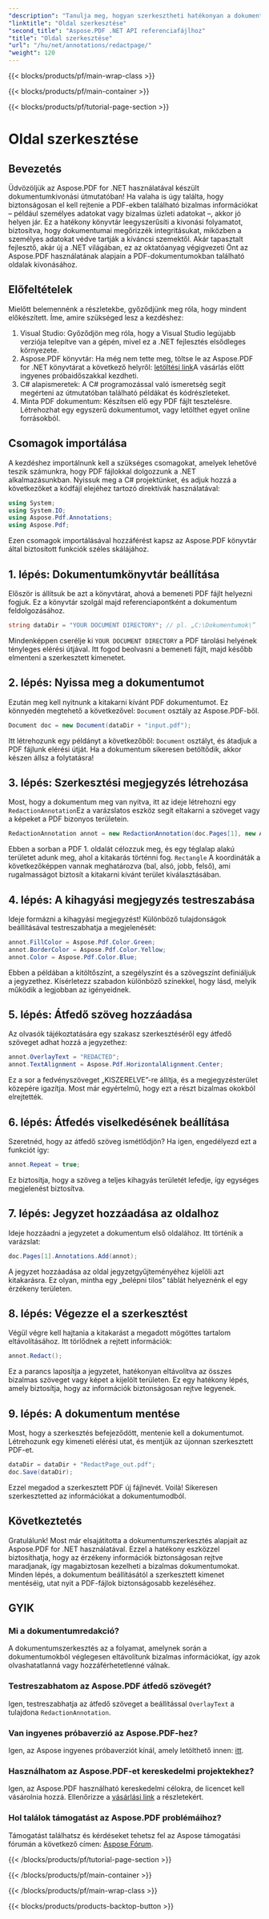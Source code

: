 ```yaml
---
"description": "Tanulja meg, hogyan szerkesztheti hatékonyan a dokumentumokat az Aspose.PDF for .NET használatával ezzel az átfogó, lépésről lépésre haladó útmutatóval."
"linktitle": "Oldal szerkesztése"
"second_title": "Aspose.PDF .NET API referenciafájlhoz"
"title": "Oldal szerkesztése"
"url": "/hu/net/annotations/redactpage/"
"weight": 120
---
```


{{< blocks/products/pf/main-wrap-class >}}

{{< blocks/products/pf/main-container >}}

{{< blocks/products/pf/tutorial-page-section >}}

# Oldal szerkesztése

## Bevezetés

Üdvözöljük az Aspose.PDF for .NET használatával készült dokumentumkivonási útmutatóban! Ha valaha is úgy találta, hogy biztonságosan el kell rejtenie a PDF-ekben található bizalmas információkat – például személyes adatokat vagy bizalmas üzleti adatokat –, akkor jó helyen jár. Ez a hatékony könyvtár leegyszerűsíti a kivonási folyamatot, biztosítva, hogy dokumentumai megőrizzék integritásukat, miközben a személyes adatokat védve tartják a kíváncsi szemektől. Akár tapasztalt fejlesztő, akár új a .NET világában, ez az oktatóanyag végigvezeti Önt az Aspose.PDF használatának alapjain a PDF-dokumentumokban található oldalak kivonásához.

## Előfeltételek

Mielőtt belemennénk a részletekbe, győződjünk meg róla, hogy mindent előkészített. Íme, amire szükséged lesz a kezdéshez:

1. Visual Studio: Győződjön meg róla, hogy a Visual Studio legújabb verziója telepítve van a gépén, mivel ez a .NET fejlesztés elsődleges környezete.
2. Aspose.PDF könyvtár: Ha még nem tette meg, töltse le az Aspose.PDF for .NET könyvtárat a következő helyről: [letöltési link](https://releases.aspose.com/pdf/net/)A vásárlás előtt ingyenes próbaidőszakkal kezdheti.
3. C# alapismeretek: A C# programozással való ismeretség segít megérteni az útmutatóban található példákat és kódrészleteket.
4. Minta PDF dokumentum: Készítsen elő egy PDF fájlt tesztelésre. Létrehozhat egy egyszerű dokumentumot, vagy letölthet egyet online forrásokból.

## Csomagok importálása

A kezdéshez importálnunk kell a szükséges csomagokat, amelyek lehetővé teszik számunkra, hogy PDF fájlokkal dolgozzunk a .NET alkalmazásunkban. Nyissuk meg a C# projektünket, és adjuk hozzá a következőket a kódfájl elejéhez tartozó direktívák használatával:

```csharp
using System;
using System.IO;
using Aspose.Pdf.Annotations;
using Aspose.Pdf;
```

Ezen csomagok importálásával hozzáférést kapsz az Aspose.PDF könyvtár által biztosított funkciók széles skálájához. 

## 1. lépés: Dokumentumkönyvtár beállítása

Először is állítsuk be azt a könyvtárat, ahová a bemeneti PDF fájlt helyezni fogjuk. Ez a könyvtár szolgál majd referenciapontként a dokumentum feldolgozásához.

```csharp
string dataDir = "YOUR DOCUMENT DIRECTORY"; // pl. „C:\Dokumentumok\”
```

Mindenképpen cserélje ki `YOUR DOCUMENT DIRECTORY` a PDF tárolási helyének tényleges elérési útjával. Itt fogod beolvasni a bemeneti fájlt, majd később elmenteni a szerkesztett kimenetet.

## 2. lépés: Nyissa meg a dokumentumot

Ezután meg kell nyitnunk a kitakarni kívánt PDF dokumentumot. Ez könnyedén megtehető a következővel: `Document` osztály az Aspose.PDF-ből.

```csharp
Document doc = new Document(dataDir + "input.pdf");
```

Itt létrehozunk egy példányt a következőből: `Document` osztályt, és átadjuk a PDF fájlunk elérési útját. Ha a dokumentum sikeresen betöltődik, akkor készen állsz a folytatásra!

## 3. lépés: Szerkesztési megjegyzés létrehozása

Most, hogy a dokumentum meg van nyitva, itt az ideje létrehozni egy `RedactionAnnotation`Ez a varázslatos eszköz segít eltakarni a szöveget vagy a képeket a PDF bizonyos területein.

```csharp
RedactionAnnotation annot = new RedactionAnnotation(doc.Pages[1], new Aspose.Pdf.Rectangle(200, 500, 300, 600));
```

Ebben a sorban a PDF 1. oldalát célozzuk meg, és egy téglalap alakú területet adunk meg, ahol a kitakarás történni fog. `Rectangle` A koordináták a következőképpen vannak meghatározva (bal, alsó, jobb, felső), ami rugalmasságot biztosít a kitakarni kívánt terület kiválasztásában.

## 4. lépés: A kihagyási megjegyzés testreszabása

Ideje formázni a kihagyási megjegyzést! Különböző tulajdonságok beállításával testreszabhatja a megjelenését:

```csharp
annot.FillColor = Aspose.Pdf.Color.Green;
annot.BorderColor = Aspose.Pdf.Color.Yellow;
annot.Color = Aspose.Pdf.Color.Blue;
```

Ebben a példában a kitöltőszínt, a szegélyszínt és a szövegszínt definiáljuk a jegyzethez. Kísérletezz szabadon különböző színekkel, hogy lásd, melyik működik a legjobban az igényeidnek.

## 5. lépés: Átfedő szöveg hozzáadása

Az olvasók tájékoztatására egy szakasz szerkesztéséről egy átfedő szöveget adhat hozzá a jegyzethez:

```csharp
annot.OverlayText = "REDACTED";
annot.TextAlignment = Aspose.Pdf.HorizontalAlignment.Center;
```

Ez a sor a fedvényszöveget „KISZERELVE”-re állítja, és a megjegyzésterület közepére igazítja. Most már egyértelmű, hogy ezt a részt bizalmas okokból elrejtették.

## 6. lépés: Átfedés viselkedésének beállítása

Szeretnéd, hogy az átfedő szöveg ismétlődjön? Ha igen, engedélyezd ezt a funkciót így:

```csharp
annot.Repeat = true;
```

Ez biztosítja, hogy a szöveg a teljes kihagyás területét lefedje, így egységes megjelenést biztosítva.

## 7. lépés: Jegyzet hozzáadása az oldalhoz

Ideje hozzáadni a jegyzetet a dokumentum első oldalához. Itt történik a varázslat:

```csharp
doc.Pages[1].Annotations.Add(annot);
```

A jegyzet hozzáadása az oldal jegyzetgyűjteményéhez kijelöli azt kitakarásra. Ez olyan, mintha egy „belépni tilos” táblát helyeznénk el egy érzékeny területen.

## 8. lépés: Végezze el a szerkesztést

Végül végre kell hajtania a kitakarást a megadott mögöttes tartalom eltávolításához. Itt törlődnek a rejtett információk:

```csharp
annot.Redact();
```

Ez a parancs laposítja a jegyzetet, hatékonyan eltávolítva az összes bizalmas szöveget vagy képet a kijelölt területen. Ez egy hatékony lépés, amely biztosítja, hogy az információk biztonságosan rejtve legyenek.

## 9. lépés: A dokumentum mentése

Most, hogy a szerkesztés befejeződött, mentenie kell a dokumentumot. Létrehozunk egy kimeneti elérési utat, és mentjük az újonnan szerkesztett PDF-et.

```csharp
dataDir = dataDir + "RedactPage_out.pdf";
doc.Save(dataDir);
```

Ezzel megadod a szerkesztett PDF új fájlnevét. Voilà! Sikeresen szerkesztetted az információkat a dokumentumodból.

## Következtetés

Gratulálunk! Most már elsajátította a dokumentumszerkesztés alapjait az Aspose.PDF for .NET használatával. Ezzel a hatékony eszközzel biztosíthatja, hogy az érzékeny információk biztonságosan rejtve maradjanak, így magabiztosan kezelheti a bizalmas dokumentumokat. Minden lépés, a dokumentum beállításától a szerkesztett kimenet mentéséig, utat nyit a PDF-fájlok biztonságosabb kezeléséhez.

## GYIK

### Mi a dokumentumredakció?
A dokumentumszerkesztés az a folyamat, amelynek során a dokumentumokból véglegesen eltávolítunk bizalmas információkat, így azok olvashatatlanná vagy hozzáférhetetlenné válnak.

### Testreszabhatom az Aspose.PDF átfedő szövegét?
Igen, testreszabhatja az átfedő szöveget a beállítással `OverlayText` a tulajdona `RedactionAnnotation`.

### Van ingyenes próbaverzió az Aspose.PDF-hez?
Igen, az Aspose ingyenes próbaverziót kínál, amely letölthető innen: [itt](https://releases.aspose.com/).

### Használhatom az Aspose.PDF-et kereskedelmi projektekhez?
Igen, az Aspose.PDF használható kereskedelmi célokra, de licencet kell vásárolnia hozzá. Ellenőrizze a [vásárlási link](https://purchase.aspose.com/buy) a részletekért.

### Hol találok támogatást az Aspose.PDF problémáihoz?
Támogatást találhatsz és kérdéseket tehetsz fel az Aspose támogatási fórumán a következő címen: [Aspose Fórum](https://forum.aspose.com/c/pdf/10).

{{< /blocks/products/pf/tutorial-page-section >}}

{{< /blocks/products/pf/main-container >}}

{{< /blocks/products/pf/main-wrap-class >}}

{{< blocks/products/products-backtop-button >}}